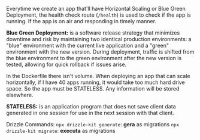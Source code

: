 Everytime we create an app that'll have Horizontal Scaling or Blue Green Deployment, the health check route (`/health`) is used to check if the app is running. If the app is on air and responding in timely manner.

**Blue Green Deployment:** is a software release strategy that minimizes downtime and risk by maintaining two identical production environments: a "blue" environment with the current live application and a "green" environment with the new version. During deployment, traffic is shifted from the blue environment to the green environment after the new version is tested, allowing for quick rollback if issues arise.

In the Dockerfile there isn't volume. When deploying an app that can scale horizontally, if I have 40 apps running, it would take too much hard drive space. So the app must be STATELESS. Any information will be stored elsewhere.

**STATELESS:** is an application program that does not save client data generated in one session for use in the next session with that client.

Drizzle Commands:
`npx drizzle-kit generate`: **gera** as migrations
`npx drizzle-kit migrate`: **executa** as migrations
